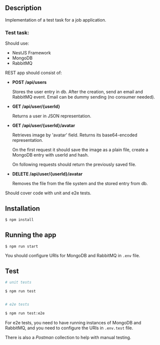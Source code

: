## Description
Implementation of a test task for a job application.

### Test task:
Should use:
- NestJS Framework
- MongoDB
- RabbitMQ

REST app should consist of:

- **POST /api/users**

  	Stores the user entry in db. After the creation, send an email and RabbitMQ event. Email can be dummy sending (no consumer needed).

- **GET /api/user/{userId}**

	Returns a user in JSON representation.

- **GET /api/user/{userId}/avatar**

	Retrieves image by 'avatar' field. Returns its base64-encoded representation.

	On the first request it should save the image as a plain file, create a MongoDB entry with userId and hash.

	On following requests should return the previously saved file.

- **DELETE /api/user/{userId}/avatar**

	Removes the file from the file system and the stored entry from db.

Should cover code with unit and e2e tests.

## Installation
```bash
$ npm install
```

## Running the app
```bash
$ npm run start
```
You should configure URIs for MongoDB and RabbitMQ in `.env` file.

## Test
```bash
# unit tests

$ npm run test


# e2e tests

$ npm run test:e2e
```
For e2e tests, you need to have running instances of MongoDB and RabbitMQ, and you need to configure the URIs in `.env.test` file.

There is also a _Postman_ collection to help with manual testing.
